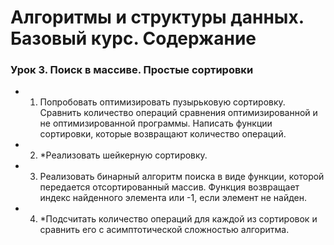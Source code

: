 # Алгоритмы и структуры данных. Базовый курс. Содержание

### Урок 3. Поиск в массиве. Простые сортировки

  - 1. Попробовать оптимизировать пузырьковую сортировку. Сравнить количество операций сравнения оптимизированной и не оптимизированной программы. Написать функции сортировки, которые возвращают количество операций.
  - 2. *Реализовать шейкерную сортировку.
  - 3. Реализовать бинарный алгоритм поиска в виде функции, которой передается отсортированный массив. Функция возвращает индекс найденного элемента или -1, если элемент не найден.
  - 4. *Подсчитать количество операций для каждой из сортировок и сравнить его с асимптотической сложностью алгоритма.

